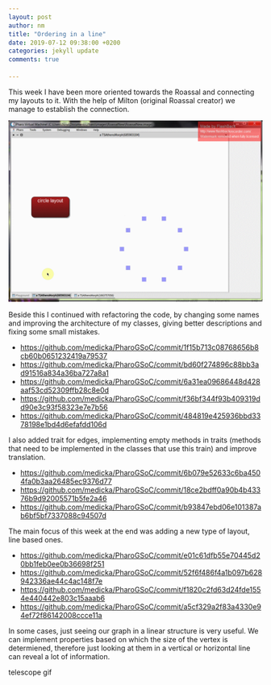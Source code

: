 ```yaml
---
layout: post
author: nm
title: "Ordering in a line"
date: 2019-07-12 09:38:00 +0200
categories: jekyll update
comments: true

---
```


<p>This week I have been more oriented towards the Roassal and connecting my layouts to it. With the help of Milton (original Roassal creator) we manage to establish the connection. </p>

![](/images/RoassalGif.gif)

<p>Beside this I continued with refactoring the code, by changing some names and improving the architecture of my classes, giving better descriptions and fixing some small mistakes.</p>

- <https://github.com/medicka/PharoGSoC/commit/1f15b713c08768656b8cb60b0651232419a79537>
- <https://github.com/medicka/PharoGSoC/commit/bd60f274896c88bb3ad91516a834a36ba727a8a1>
- <https://github.com/medicka/PharoGSoC/commit/6a31ea09686448d428aaf53cd52309ffb28c8e0d>
- <https://github.com/medicka/PharoGSoC/commit/f36bf344f93b409319dd90e3c93f58323e7e7b56>
- <https://github.com/medicka/PharoGSoC/commit/484819e425936bbd3378198e1bd4d6efafdd106d>


<p>I also added trait for edges, implementing empty methods in traits (methods that need to be implemented in the classes that use this train) and improve translation. </p>

- <https://github.com/medicka/PharoGSoC/commit/6b079e52633c6ba4504fa0b3aa26485ec9376d77>
- <https://github.com/medicka/PharoGSoC/commit/18ce2bdff0a90b4b43376b9d92005571b5fe2a46>
- <https://github.com/medicka/PharoGSoC/commit/b93847ebd06e101387ab6bf5bf7337088c94507d>

<p>The main focus of this week at the end was adding a new type of layout, line based ones. </p>

- <https://github.com/medicka/PharoGSoC/commit/e01c61dfb55e70445d20bb1feb0ee0b36698f251>
- <https://github.com/medicka/PharoGSoC/commit/52f6f486f4a1b097b628942336ae44c4ac148f7e>
- <https://github.com/medicka/PharoGSoC/commit/f1820c2fd63d24fde1554e440442e803c15aaab6>
- <https://github.com/medicka/PharoGSoC/commit/a5cf329a2f83a4330e94ef72f86142008ccce11a>

<p>In some cases, just seeing our graph in a linear structure is very useful. We can implement properties based on which the size of the vertex is determiened, therefore just looking at them in a vertical or horizontal line can reveal a lot of information. </p>

telescope gif

